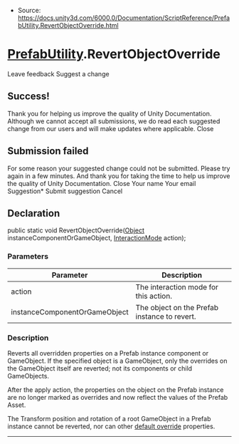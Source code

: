 * Source: https://docs.unity3d.com/6000.0/Documentation/ScriptReference/PrefabUtility.RevertObjectOverride.html

#  [PrefabUtility](https://docs.unity3d.com/6000.0/Documentation/ScriptReference/PrefabUtility.html).RevertObjectOverride
Leave feedback
Suggest a change
## Success!
Thank you for helping us improve the quality of Unity Documentation. Although we cannot accept all submissions, we do read each suggested change from our users and will make updates where applicable.
Close
## Submission failed
For some reason your suggested change could not be submitted. Please <a>try again</a> in a few minutes. And thank you for taking the time to help us improve the quality of Unity Documentation.
Close
Your name Your email Suggestion* Submit suggestion
Cancel
## Declaration
public static void RevertObjectOverride([Object](https://docs.unity3d.com/6000.0/Documentation/ScriptReference/Object.html) instanceComponentOrGameObject, [InteractionMode](https://docs.unity3d.com/6000.0/Documentation/ScriptReference/InteractionMode.html) action); 
### Parameters
Parameter | Description  
---|---  
action | The interaction mode for this action.  
instanceComponentOrGameObject | The object on the Prefab instance to revert.  
### Description
Reverts all overridden properties on a Prefab instance component or GameObject.
If the specified object is a GameObject, only the overrides on the GameObject itself are reverted; not its components or child GameObjects.  
  
After the apply action, the properties on the object on the Prefab instance are no longer marked as overrides and now reflect the values of the Prefab Asset.  
  
The Transform position and rotation of a root GameObject in a Prefab instance cannot be reverted, nor can other [default override](https://docs.unity3d.com/6000.0/Documentation/ScriptReference/PrefabUtility.IsDefaultOverride.html) properties.
* * *
